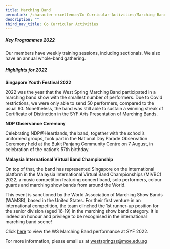 ```yaml
---
title: Marching Band
permalink: /character-excellence/Co-Curricular-Activities/Marching-Band/
description: ""
third_nav_title: Co Curricular Activities
---
```

##### **Key Programmes 2022**

Our members have weekly training sessions, including sectionals. We also have an annual whole-band gathering.

##### **Highlights for 2022**

**Singapore Youth Festival 2022**

2022 was the year that the West Spring Marching Band participated in a marching band show with the smallest number of performers. Due to Covid restrictions, we were only able to send 50 performers, compared to the usual 90. Nonetheless, the band was still able to sustain a winning streak of Certificate of Distinction in the SYF Arts Presentation of Marching Bands.

**NDP Observance Ceremony**

Celebrating NDP@Heartlands, the band, together with the school’s uniformed groups, took part in the National Day Parade Observation Ceremony held at the Bukit Panjang Community Centre on 7 August, in celebration of the nation’s 57th birthday.

**Malaysia International Virtual Band Championship**

On top of that, the band has represented Singapore on the international platform in the Malaysia International Virtual Band Championships (MIVBC) 2022, a music competition featuring concert band, solo performers, colour guards and marching show bands from around the World. 

This event is sanctioned by the World Association of Marching Show Bands (WAMSB), based in the United States. For their first venture in an international competition, the team clinched the 1st runner-up position for the senior division (aged 16-19) in the marching show band category. It is indeed an honour and privilege to be recognised in the international marching band scene! 

Click [here](https://www.youtube.com/watch?v=8G2-PEI9gVs&t=306s) to view the WS Marching Band performance at SYF 2022.

For more information, please email us at [westspringss@moe.edu.sg](westspringss@moe.edu.sg)